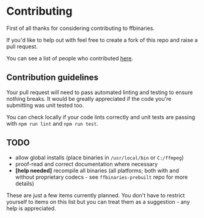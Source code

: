 # Contributing

First of all thanks for considering contributing to ffbinaries.

If you'd like to help out with feel free to create a fork of this repo
and raise a pull request.

You can see a list of people who contributed [here](https://github.com/vot/ffbinaries-node/graphs/contributors).


## Contribution guidelines

Your pull request will need to pass automated linting and testing
to ensure nothing breaks.
It would be greatly appreciated if the code you're submitting was unit tested too.

You can check locally if your code lints correctly and unit tests are passing
with `npm run lint` and `npm run test`.


## TODO

* allow global installs (place binaries in `/usr/local/bin` or `C:/ffmpeg`)
* proof-read and correct documentation where necessary
* **[help needed]** recompile all binaries (all platforms; both with and without proprietary codecs - see `ffbinaries-prebuilt` repo for more details)

These are just a few items currently planned.
You don't have to restrict yourself to items on this list but you can
treat them as a suggestion - any help is appreciated.
